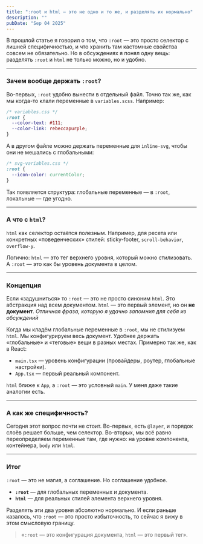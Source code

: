 ```yaml
---
title: ":root и html — это не одно и то же, и разделять их нормально"
description: ""
pubDate: "Sep 04 2025"
---
```


В прошлой статье я говорил о том, что `:root` — это просто селектор с лишней специфичностью, и что хранить там кастомные свойства совсем не обязательно. Но в обсуждениях я понял одну вещь: разделять `:root` и `html` не только можно, но и удобно.

---

### Зачем вообще держать `:root`?

Во-первых, `:root` удобно вынести в отдельный файл. Точно так же, как мы когда-то клали переменные в `variables.scss`.
Например:

```css
/* variables.css */
:root {
  --color-text: #111;
  --color-link: rebeccapurple;
}
````

А в другом файле можно держать переменные для `inline-svg`, чтобы они не мешались с глобальными:

```css
/* svg-variables.css */
:root {
  --icon-color: currentColor;
}
```

Так появляется структура: глобальные переменные — в `:root`, локальные — где угодно.

---

### А что с `html`?

`html` как селектор остаётся полезным.
Например, для ресета или конкретных «поведенческих» стилей: sticky-footer, `scroll-behavior`, `overflow-y`.

Логично: `html` — это тег верхнего уровня, который можно стилизовать. А `:root` — это как бы уровень документа в целом.

---

### Концепция

Если «задушниться» то `:root` — это не просто синоним `html`. Это абстракция над всем документом.
`html` — это первый элемент, но он **не документ**. _Отличная фраза, которую я удачно запомнил для себя из обсуждений_

Когда мы кладём глобальные переменные в `:root`, мы не стилизуем `html`. Мы конфигурируем весь документ. Удобнее держать «глобальные» и «теговые» вещи в разных местах.
Примерно так же, как в React:

* `main.tsx` — уровень конфигурации (провайдеры, роутер, глобальные настройки).
* `App.tsx` — первый реальный компонент.

`html` ближе к `App`, а `:root` — это условный `main`. У меня даже такие аналогии есть.

---

### А как же специфичность?

Сегодня этот вопрос почти не стоит.
Во-первых, есть `@layer`, и порядок слоёв решает больше, чем селектор.
Во-вторых, мы всё равно переопределяем переменные там, где нужно: на уровне компонента, контейнера, `body` или `html`.

---

### Итог

`:root` — это не магия, а соглашение. Но соглашение удобное.

* **`:root`** — для глобальных переменных и документа.
* **`html`** — для реальных стилей элемента верхнего уровня.

Разделять эти два уровня абсолютно нормально. И если раньше казалось, что `:root` — это просто избыточность, то сейчас я вижу в этом смысловую границу.

> «`:root` — это конфигурация документа, `html` — это первый тег».
